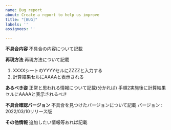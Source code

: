 ```yaml
---
name: Bug report
about: Create a report to help us improve
title: "[BUG]"
labels: ''
assignees: ''

---
```


**不具合内容**
不具合の内容について記載

**再現方法**
再現方法について記載
1. XXXXシートのYYYYセルにZZZZと入力する
2. 計算結果セルにAAAAと表示される

**あるべき姿**
正常と思われる情報について記載(分かれば)
手順2実施後に計算結果セルにAAAAと表示されるべき

**不具合確認バージョン**
不具合を見つけたバージョンについて記載
バージョン : 2022/03/10リリース版

**その他情報**
追加したい情報等あれば記載
